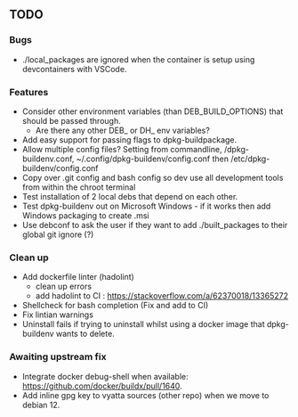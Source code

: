 ## TODO

### Bugs
* ./local_packages are ignored when the container is setup using devcontainers with VSCode.


### Features
* Consider other environment variables (than DEB_BUILD_OPTIONS) that should be passed through.
    * Are there any other DEB_ or DH_ env variables?
* Add easy support for passing flags to dpkg-buildpackage.
* Allow multiple config files? Setting from commandline, <REPO>/dpkg-buildenv.conf, ~/.config/dpkg-buildenv/config.conf then /etc/dpkg-buildenv/config.conf
* Copy over .git config and bash config so dev use all development tools from within the chroot terminal
* Test installation of 2 local debs that depend on each other.
* Test dpkg-buildenv out on Microsoft Windows - if it works then add Windows packaging to create .msi
* Use debconf to ask the user if they want to add ./built_packages to their global git ignore (?)


### Clean up 
* Add dockerfile linter (hadolint)
    * clean up errors
    * add hadolint to CI : https://stackoverflow.com/a/62370018/13365272
* Shellcheck for bash completion (Fix and add to CI)
* Fix lintian warnings
* Uninstall fails if trying to uninstall whilst using a docker image that dpkg-buildenv wants to delete.

### Awaiting upstream fix
* Integrate docker debug-shell when available: https://github.com/docker/buildx/pull/1640.
* Add inline gpg key to vyatta sources (other repo) when we move to debian 12.
